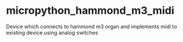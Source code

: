 # micropython_hammond_m3_midi
Device which connects to hammond m3 organ and implements midi to existing device using analog switches
